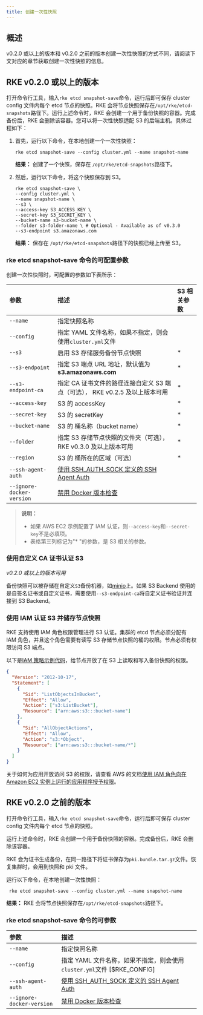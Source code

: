 ```yaml
---
title: 创建一次性快照
---
```


## 概述

v0.2.0 或以上的版本和 v0.2.0 之前的版本创建一次性快照的方式不同，请阅读下文对应的章节获取创建一次性快照的信息。

## RKE v0.2.0 或以上的版本

打开命令行工具，输入`rke etcd snapshot-save`命令，运行后即可保存 cluster config 文件内每个 etcd 节点的快照。RKE 会将节点快照保存在`/opt/rke/etcd-snapshots`路径下。运行上述命令时，RKE 会创建一个用于备份快照的容器。完成备份后，RKE 会删除该容器。您可以将一次性快照适配 S3 的后端主机。具体过程如下：

1. 首先，运行以下命令，在本地创建一个一次性快照：

   ```
   rke etcd snapshot-save --config cluster.yml --name snapshot-name
   ```

   **结果：** 创建了一个快照，保存在 `/opt/rke/etcd-snapshots`路径下。

2. 然后，运行以下命令，将这个快照保存到 S3。

   ```
   rke etcd snapshot-save \
   --config cluster.yml \
   --name snapshot-name \
   --s3 \
   --access-key S3_ACCESS_KEY \
   --secret-key S3_SECRET_KEY \
   --bucket-name s3-bucket-name \
   --folder s3-folder-name \ # Optional - Available as of v0.3.0
   --s3-endpoint s3.amazonaws.com
   ```

   **结果：** 保存在 `/opt/rke/etcd-snapshots`路径下的快照已经上传至 S3。

### rke etcd snapshot-save 命令的可配置参数

创建一次性快照时，可配置的参数如下表所示：

| 参数                      | 描述                                                                         | S3 相关参数 |
| :------------------------ | :--------------------------------------------------------------------------- | :---------- |
| `--name`                  | 指定快照名称                                                                 |             |
| `--config`                | 指定 YAML 文件名称，如果不指定，则会使用`cluster.yml`文件                    |             |
| `--s3`                    | 启用 S3 存储服务备份节点快照                                                 | \*          |
| `--s3-endpoint`           | 指定 S3 端点 URL 地址，默认值为 **s3.amazonaws.com**                         | \*          |
| `--s3-endpoint-ca`        | 指定 CA 证书文件的路径连接自定义 S3 端点（可选）， RKE v0.2.5 及以上版本可用 | \*          |
| `--access-key`            | S3 的 accessKey                                                              | \*          |
| `--secret-key`            | S3 的 secretKey                                                              | \*          |
| `--bucket-name`           | S3 的 桶名称（bucket name）                                                  | \*          |
| `--folder`                | 指定 S3 存储节点快照的文件夹（可选）， RKE v0.3.0 及以上版本可用             | \*          |
| `--region`                | S3 的 桶所在的区域（可选）                                                   | \*          |
| `--ssh-agent-auth`        | [使用 SSH_AUTH_SOCK 定义的 SSH Agent Auth](/docs/rke/config-options/_index)  |             |
| `--ignore-docker-version` | [禁用 Docker 版本检查](/docs/rke/config-options/_index)                      |

> **说明：**
>
> - 如果 AWS EC2 示例配置了 IAM 认证，则`--access-key`和`--secret-key`不是必填项。
> - 表格第三列标记为"\* "的参数，是 S3 相关的参数。

### 使用自定义 CA 证书认证 S3

_v0.2.0 或以上的版本可用_

备份快照可以被存储在自定义`S3`备份机器，如[minio](https://min.io/)上。如果 S3 Backend 使用的是自签名证书或自定义证书，需要使用`--s3-endpoint-ca`将自定义证书验证并连接到 S3 Backend。

### 使用 IAM 认证 S3 并储存节点快照

RKE 支持使用 IAM 角色权限管理进行 S3 认证。集群的 etcd 节点必须分配有 IAM 角色，并且这个角色需要有读写 S3 存储节点快照的桶的权限。节点必须有权限访问 S3 端点。

以下是[IAM 策略示例代码](https://docs.aws.amazon.com/zh_cn/IAM/latest/UserGuide/reference_policies_examples_s3_rw-bucket.html)，给节点开放了在 S3 上读取和写入备份快照的权限。

```json
{
  "Version": "2012-10-17",
  "Statement": [
    {
      "Sid": "ListObjectsInBucket",
      "Effect": "Allow",
      "Action": ["s3:ListBucket"],
      "Resource": ["arn:aws:s3:::bucket-name"]
    },
    {
      "Sid": "AllObjectActions",
      "Effect": "Allow",
      "Action": "s3:*Object",
      "Resource": ["arn:aws:s3:::bucket-name/*"]
    }
  ]
}
```

关于如何为应用开放访问 S3 的权限，请查看 AWS 的文档[使用 IAM 角色向在 Amazon EC2 实例上运行的应用程序授予权限](https://docs.aws.amazon.com/zh_cn/IAM/latest/UserGuide/id_roles_use_switch-role-ec2.html)。

## RKE v0.2.0 之前的版本

打开命令行工具，输入`rke etcd snapshot-save`命令，运行后即可保存 cluster config 文件内每个 etcd 节点的快照。

运行上述命令时，RKE 会创建一个用于备份快照的容器。完成备份后，RKE 会删除该容器。

RKE 会为证书生成备份，在同一路径下将证书保存为`pki.bundle.tar.gz`文件。恢复集群时，会用到快照和 pki 文件。

运行以下命令，在本地创建一次性快照：

```shell
 rke etcd snapshot-save --config cluster.yml --name snapshot-name
```

**结果：** RKE 会将节点快照保存在`/opt/rke/etcd-snapshots`路径下。

### rke etcd snapshot-save 命令的可参数

| 参数                      | 描述                                                                        |
| :------------------------ | :-------------------------------------------------------------------------- |
| `--name`                  | 指定快照名称                                                                |
| `--config`                | 指定 YAML 文件名称，如果不指定，则会使用`cluster.yml`文件 [$RKE_CONFIG]     |
| `--ssh-agent-auth`        | [使用 SSH_AUTH_SOCK 定义的 SSH Agent Auth](/docs/rke/config-options/_index) |
| `--ignore-docker-version` | [禁用 Docker 版本检查](/docs/rke/config-options/_index)                     |
